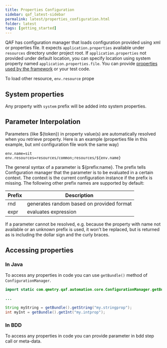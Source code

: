 ```yaml
---
title: Properties Configuration
sidebar: qaf_latest-sidebar
permalink: latest/properties_configuration.html
folder: latest
tags: [getting_started]
---
```


QAF has configuration manager that loads configuration provided using xml or properties file. It expects `application.properties` available under `resources` directory under project root. If `application.properties` not provided under default location, you can specify location using system property named `application.properties.file`.  You can provide [properties used by the framework](properties_list.html) or your test code.

To load other resource, `env.resource` prope

## System properties

Any property with `system` prefix will be added into system properties.

## Parameter Interpolation
Parameters (like ${token}) in property value(s) are automatically resolved when you retrieve property. Here is an example (properties file in this example, but xml configuration file work the same way)

```
env.name=sit
env.resources=resources/common;resources/${env.name}
```
The general syntax of a parameter is ${prefix:name}. The prefix tells Configuration manager that the parameter is to be evaluated in a certain context. The context is the current configuration instance if the prefix is missing. The following other prefix names are supported by default: 

| Prefix | Description | 
|-------|---------|
| rnd |	generates random based on provided format
| expr | evaluates expression

If a parameter cannot be resolved, e.g. because the property with name not available or an unknown prefix is used, it won't be replaced, but is returned as is including the dollar sign and the curly braces. 
## Accessing properties

### In Java
To access any properties in code you can use `getBundle()` method of `ConfigurationManager`.

```java
import static com.qmetry.qaf.automation.core.ConfigurationManager.getBundle();

...

String myString = getBundle().getString("my.stringprop");
int myInt = getBundle().getInt("my.intprop");

```

### In BDD

To access any properties in code you can provide parameter in bdd step call or meta-data. 



